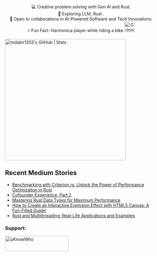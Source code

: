 

<p style="text-align: center;">

<div align="center">
💻 Creative problem solving with Gen AI and Rust.<br>
🌱 Exploring LLM, Rust .<br>
🚀 Open to collaborations in AI-Powered Software and Tech Innovations.<br>
⚡ Fun Fact: Harmonica player while riding a bike
  <img src="https://raw.githubusercontent.com/Tarikul-Islam-Anik/Animated-Fluent-Emojis/master/Emojis/Smilies/Grinning%20Cat%20with%20Smiling%20Eyes.png" alt="Grinning Cat with Smiling Eyes" width="35" height="35" />
</p>
</div>

<a align="mid-center" href="https://quira.sh?utm_source=widgets&utm_campaign=mdabir1203">
  <img src="https://stats.quira.sh/mdabir1203/github?theme=dark" alt="mdabir1203's GitHub | Stats" width="400" height="400">
</a>


## Recent Medium Stories

<!-- BLOG-POST-LIST:START -->
- [Benchmarking with Criterion.rs: Unlock the Power of Performance Optimization in Rust](https://medium.com/@md.abir1203/benchmarking-with-criterion-rs-unlock-the-power-of-performance-optimization-in-rust-35c0cafffd06?source=rss-b62bf3bb75c7------2)
- [Cofounder Experience: Part 2](https://medium.com/@md.abir1203/cofounder-experience-part-2-b05167926d03?source=rss-b62bf3bb75c7------2)
- [Mastering Rust Data Types for Maximum Performance](https://towardsdev.com/mastering-rust-data-types-for-maximum-performance-18bb0235c8f0?source=rss-b62bf3bb75c7------2)
- [How to Create an Interactive Explosion Effect with HTML5 Canvas: A Fun-Filled Guide!](https://medium.com/@md.abir1203/how-to-create-an-interactive-explosion-effect-with-html5-canvas-a-fun-filled-guide-9ff752eccb4f?source=rss-b62bf3bb75c7------2)
- [Rust and Multithreading: Real-Life Applications and Examples](https://medium.com/@md.abir1203/rust-and-multithreading-real-life-applications-and-examples-4f404e86f1de?source=rss-b62bf3bb75c7------2)
<!-- BLOG-POST-LIST:END -->


**<h3 align="left">Support:</h3>**
<p><a href="https://www.buymeacoffee.com/uKnowWho"> <img align="left" src="https://cdn.buymeacoffee.com/buttons/v2/default-yellow.png" height="50" width="210" alt="uKnowWho" /></a></p><br><br>

